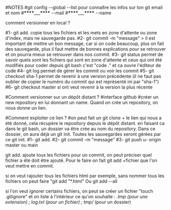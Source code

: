 #NOTES
#git config --global --list pour connaître les infos sur ton git email et nom #**\*\*\*\***\_\_\_**\*\*\*\*** --mail #**\*\*\*\***\_\_\_**\*\*\*\*** --name

comment versionner en local ?

#1- git add. copie tous les fichiers et les mets en zone d'attente ou zone d'index, mais ne sauvegarde pas.
#2- git commit -m "message" > il est important de mettre un bon message, car si on code beaucoup, plus on fait des sauvegarde, plus il faut mettre de bonnes explications pour se retrouver et on pourra mieux se retrouver dans nos commit.
#3- git status permet de savoir quels sont les fichiers qui sont en zone d'attente et ceux qui ont été modifiés
pour coder depuis git bash c'est "code ." et ca ouvre l'éditeur de code
#4- git log permet de gérer les commit ou voir les commit
#5- git checkout sha-1 permet de revenir à une version précédente (il ne faut pas oublier de copier le numéro du commit qui est représenté ini par "sha-1")
#6- git checkout master si ont veut revenir à la version la plus récente

#Comment versionner sur un dépôt distant ?
#interface github
#créer un new repository en lui donnant un name. Quand on crée un repository, on nous donne un lien.

#Comment exploiter ce lien ?
#on peut fait un git clone + le lien qui nous a été donné, cela récupère le repository depuis le dépôt distant. en faisant ca dans le git bash, un dossier va être crée au nom du repository. Dans ce dossier, on aura déjà un git init. Toutes les sauvegardes seront gérées par ce git init.
#1- git add.
#2- git commit -m "message"
#3- git push u- origin master ou main

git add. ajoute tous les fichiers pour un commit, on peut préciser quel fichier a été doit être ajouté. Pour le faire on fait git add +fichier que l'on veut mettre en commit.

si on veut rajouter tous les fichiers html par exemple, sans nommer tous les fichiers on peut faire "git add "\*.html"
Ou git add --all

si l'on veut ignorer certains fichiers, on peut se créer un fichier "touch .gitignore" et on liste à l'intérieur ce qu'on souhaite : _.tmp (pour une extension) ; log.txt (pour un fichier) ; tmp/_ (pour un dossier)
